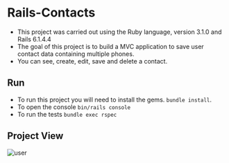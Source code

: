 # Rails-Contacts

- This project was carried out using the Ruby language, version 3.1.0 and Rails 6.1.4.4
- The goal of this project is to build a MVC application to save user contact data containing multiple
phones.
- You can see, create, edit, save and delete a contact.

## Run

- To run this project you will need to install the gems.
``` bundle install ```.
- To open the console 
``` bin/rails console ```
- To run the tests 
``` bundle exec rspec ```

## Project View
![user](https://user-images.githubusercontent.com/62312328/174809370-73c4aa6d-9695-4849-9531-11bf76ee7445.png)

